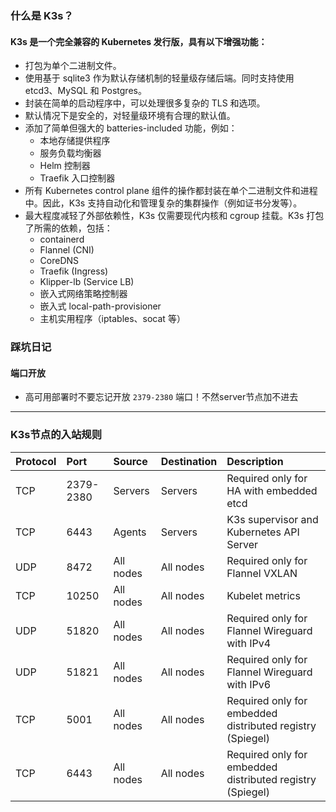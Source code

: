 ### 什么是 K3s？
#### K3s 是一个完全兼容的 Kubernetes 发行版，具有以下增强功能：

- 打包为单个二进制文件。
- 使用基于 sqlite3 作为默认存储机制的轻量级存储后端。同时支持使用 etcd3、MySQL 和 Postgres。
- 封装在简单的启动程序中，可以处理很多复杂的 TLS 和选项。
- 默认情况下是安全的，对轻量级环境有合理的默认值。
- 添加了简单但强大的 batteries-included 功能，例如：
  - 本地存储提供程序
  - 服务负载均衡器
  - Helm 控制器
  - Traefik 入口控制器
- 所有 Kubernetes control plane 组件的操作都封装在单个二进制文件和进程中。因此，K3s 支持自动化和管理复杂的集群操作（例如证书分发等）。
- 最大程度减轻了外部依赖性，K3s 仅需要现代内核和 cgroup 挂载。K3s 打包了所需的依赖，包括：
  - containerd
  - Flannel (CNI)
  - CoreDNS
  - Traefik (Ingress)
  - Klipper-lb (Service LB)
  - 嵌入式网络策略控制器
  - 嵌入式 local-path-provisioner
  - 主机实用程序（iptables、socat 等）


### 踩坑日记
 #### 端口开放 
 - 高可用部署时不要忘记开放 `2379-2380` 端口！不然server节点加不进去

---

### K3s节点的入站规则

  | Protocol | Port      | Source   | Destination | Description                                              |
  | :------- | :-------- | :------- | :---------- | :--------------------------------------------------------|
  | TCP      | 2379-2380 | Servers  | Servers     | Required only for HA with embedded etcd                  |
  | TCP      | 6443      | Agents   | Servers     | K3s supervisor and Kubernetes API Server                 |
  | UDP      | 8472      | All nodes| All nodes   | Required only for Flannel VXLAN                          |
  | TCP      | 10250     | All nodes| All nodes   | Kubelet metrics                                          |
  | UDP      | 51820     | All nodes| All nodes   | Required only for Flannel Wireguard with IPv4            |
  | UDP      | 51821     | All nodes| All nodes   | Required only for Flannel Wireguard with IPv6            |
  | TCP      | 5001      | All nodes| All nodes   | Required only for embedded distributed registry (Spiegel)|
  | TCP      | 6443      | All nodes| All nodes   | Required only for embedded distributed registry (Spiegel)|

